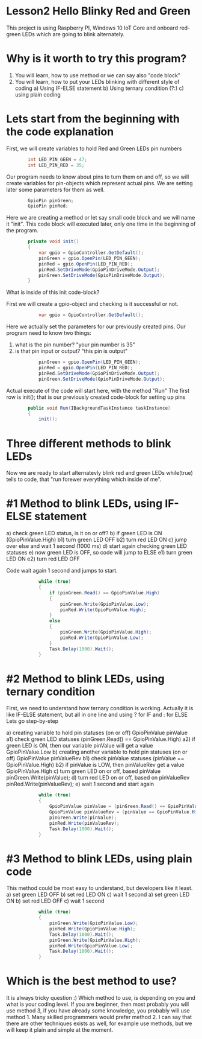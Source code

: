 # Lesson2 Hello Blinky Red and Green
This project is using Raspberry PI, Windows 10 IoT Core and onboard red-green LEDs which are going to blink alternately.

# Why is it worth to try this program?
1. You will learn, how to use method or we can say also "code block"
2. You will learn, how to put your LEDs blinking with different style of coding
	a) Using IF-ELSE statement
	b) Using ternary condition (?:)
	c) using plain coding

# Lets start from the beginning with the code explanation
First, we will create variables to hold Red and Green LEDs pin numbers
```c#
        int LED_PIN_GEEN = 47;
        int LED_PIN_RED = 35;
```

Our program needs to know about pins to turn them on and off, so we will create variables for pin-objects which represent actual pins. 
We are setting later some parameters for them as well.
```c#
        GpioPin pinGreen;
        GpioPin pinRed;
```

Here we are creating a method or let say small code block and we will name it "init".
This code block will executed later, only one time in the beginning of the program.
```c#
        private void init()
        {
            var gpio = GpioController.GetDefault();
            pinGreen = gpio.OpenPin(LED_PIN_GEEN);
            pinRed = gpio.OpenPin(LED_PIN_RED);
            pinRed.SetDriveMode(GpioPinDriveMode.Output);
            pinGreen.SetDriveMode(GpioPinDriveMode.Output);
        }
```
What is inside of this init code-block?

First we will create a gpio-object and checking is it successful or not.
```c#
            var gpio = GpioController.GetDefault();
```

Here we actually set the parameters for our previously created pins.
Our program need to know two things:
1. what is the pin number? "your pin number is 35"
2. is that pin input or output? "this pin is output"

```c#
            pinGreen = gpio.OpenPin(LED_PIN_GEEN);
            pinRed = gpio.OpenPin(LED_PIN_RED);
            pinRed.SetDriveMode(GpioPinDriveMode.Output);
            pinGreen.SetDriveMode(GpioPinDriveMode.Output);
```

Actual execute of the code will start here, with the method "Run"
The first row is init(); that is our previously created code-block for setting up pins
```c#
        public void Run(IBackgroundTaskInstance taskInstance)
        {
            init();
```

# Three different methods to blink LEDs
Now we are ready to start alternatevly blink red and green LEDs
while(true) tells to code, that "run forewer everything which inside of me".

# #1 Method to blink LEDs, using IF-ELSE statement
a) check green LED status, is it on or off?
b) if green LED is ON (GpioPinValue.High)
	b1) turn green LED OFF
	b2) turn red LED ON
c) jump over else and wait 1 second (1000 ms)
d) start again checking green LED statuses
e) now green LED is OFF, so code will jump to ELSE
	e1) turn green LED ON
	e2) turn red LED OFF

Code wait again 1 second and jumps to start.
```c#
            while (true)
            {
                if (pinGreen.Read() == GpioPinValue.High)
                {
                    pinGreen.Write(GpioPinValue.Low);
                    pinRed.Write(GpioPinValue.High);
                }
                else
                {
                    pinGreen.Write(GpioPinValue.High);
                    pinRed.Write(GpioPinValue.Low);
                }
                Task.Delay(1000).Wait();
            }
```

# #2 Method to blink LEDs, using ternary condition

First, we need to understand how ternary condition is working. Actually it is like IF-ELSE statement, but all in one line and using ? for IF and : for ELSE
Lets go step-by-step

a) creating variable to hold pin statuses (on or off) GpioPinValue pinValue
	a1) check green LED statuses (pinGreen.Read() == GpioPinValue.High)
	a2) if green LED is ON, then our variable pinValue will get a value GpioPinValue.Low 
b) creating another variable to hold pin statuses (on or off) GpioPinValue pinValueRev
	b1) check pinValue statuses (pinValue == GpioPinValue.High)
	b2) if pinValue is LOW, then pinValueRev get a value GpioPinValue.High
c) turn green LED on or off, based pinValue pinGreen.Write(pinValue);
d) turn red LED on or off, based on pinValueRev pinRed.Write(pinValueRev);
e) wait 1 second and start again

```c#
            while (true)
            {
                GpioPinValue pinValue = (pinGreen.Read() == GpioPinValue.High) ? GpioPinValue.Low : GpioPinValue.High;
                GpioPinValue pinValueRev = (pinValue == GpioPinValue.High) ? GpioPinValue.Low : GpioPinValue.High;
                pinGreen.Write(pinValue);
                pinRed.Write(pinValueRev);
				Task.Delay(1000).Wait();
            }
```

# #3 Method to blink LEDs, using plain code

This method could be most easy to understand, but developers like it least.
a) set green LED OFF
b) set red LED ON
c) wait 1 second
a) set green LED ON
b) set red LED OFF
c) wait 1 second

```c#
            while (true)
            {
                pinGreen.Write(GpioPinValue.Low);
                pinRed.Write(GpioPinValue.High);
                Task.Delay(1000).Wait();
                pinGreen.Write(GpioPinValue.High);
                pinRed.Write(GpioPinValue.Low);
                Task.Delay(1000).Wait();
            }
```

# Which is the best method to use?
It is always tricky question :)
Which method to use, is depending on you and what is your coding level. If you are beginner, then most probably you will use method 3, if you have already some knowledge, you probably will use method 1. 
Many skilled programmers would prefer method 2.
I can say that there are other techniques exists as well, for example use methods, but we will keep it plain and simple at the moment.